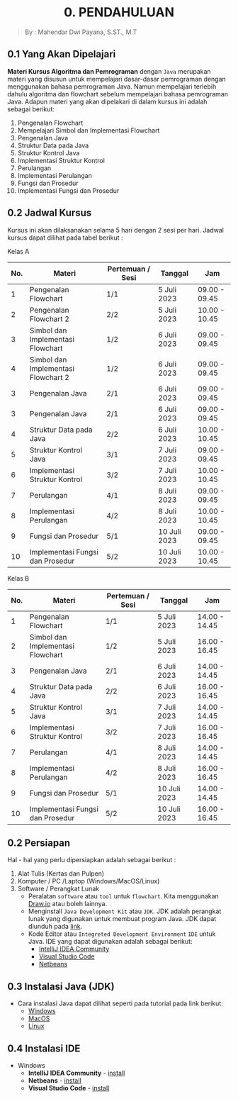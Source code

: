 <h1><center>0. PENDAHULUAN</center></h1>

> By : Mahendar Dwi Payana, S.ST., M.T

## 0.1 Yang Akan Dipelajari

**Materi Kursus Algoritma dan Pemrograman** dengan `Java` merupakan materi yang disusun untuk mempelajari dasar-dasar pemrograman dengan menggunakan bahasa pemrograman Java. Namun mempelajari terlebih dahulu algoritma dan flowchart sebelum mempelajari bahasa pemrograman Java. Adapun materi yang akan dipelakari di dalam kursus ini adalah sebagai berikut:

1. Pengenalan Flowchart
2. Mempelajari Simbol dan Implementasi Flowchart
3. Pengenalan Java
4. Struktur Data pada Java
5. Struktur Kontrol Java
6. Implementasi Struktur Kontrol
7. Perulangan
8. Implementasi Perulangan
9. Fungsi dan Prosedur
10. Implementasi Fungsi dan Prosedur

## 0.2 Jadwal Kursus

Kursus ini akan dilaksanakan selama 5 hari dengan 2 sesi per hari. Jadwal kursus dapat dilihat pada tabel berikut :

Kelas A

| No. | Materi                            | Pertemuan / Sesi | Tanggal     | Jam           |
| --- | --------------------------------- | ---------------- | ----------- | ------------- |
| 1   | Pengenalan Flowchart              | 1/1              | 5 Juli 2023 | 09.00 - 09.45 |
| 2   | Pengenalan Flowchart 2             | 2/2              | 5 Juli 2023 | 10.00 - 10.45 |
| 3   | Simbol dan Implementasi Flowchart | 1/2              | 6 Juli 2023 | 09.00 - 09.45 |
| 4   | Simbol dan Implementasi Flowchart 2 | 1/2              | 6 Juli 2023 | 09.00 - 09.45 |
| 3   | Pengenalan Java                   | 2/1              | 6 Juli 2023 | 09.00 - 09.45 |
| 3   | Pengenalan Java                   | 2/1              | 6 Juli 2023 | 09.00 - 09.45 |
| 4   | Struktur Data pada Java           | 2/2              | 6 Juli 2023 | 10.00 - 10.45 |
| 5   | Struktur Kontrol Java             | 3/1              | 7 Juli 2023 | 09.00 - 09.45 |
| 6   | Implementasi Struktur Kontrol     | 3/2              | 7 Juli 2023 | 10.00 - 10.45 |
| 7   | Perulangan                        | 4/1              | 8 Juli 2023 | 09.00 - 09.45 |
| 8   | Implementasi Perulangan           | 4/2              | 8 Juli 2023 | 10.00 - 10.45 |
| 9   | Fungsi dan Prosedur               | 5/1              | 10 Juli 2023 | 09.00 - 09.45 |
| 10  | Implementasi Fungsi dan Prosedur  | 5/2              | 10 Juli 2023 | 10.00 - 10.45 |

Kelas B

| No. | Materi                            | Pertemuan / Sesi | Tanggal     | Jam           |
| --- | --------------------------------- | ---------------- | ----------- | ------------- |
| 1   | Pengenalan Flowchart              | 1/1              | 5 Juli 2023 | 14.00 - 14.45 |
| 2   | Simbol dan Implementasi Flowchart | 1/2              | 5 Juli 2023 | 16.00 - 16.45 |
| 3   | Pengenalan Java                   | 2/1              | 6 Juli 2023 | 14.00 - 14.45 |
| 4   | Struktur Data pada Java           | 2/2              | 6 Juli 2023 | 16.00 - 16.45 |
| 5   | Struktur Kontrol Java             | 3/1              | 7 Juli 2023 | 14.00 - 14.45 |
| 6   | Implementasi Struktur Kontrol     | 3/2              | 7 Juli 2023 | 16.00 - 16.45 |
| 7   | Perulangan                        | 4/1              | 8 Juli 2023 | 14.00 - 14.45 |
| 8   | Implementasi Perulangan           | 4/2              | 8 Juli 2023 | 16.00 - 16.45 |
| 9   | Fungsi dan Prosedur               | 5/1              | 10 Juli 2023 | 14.00 - 14.45 |
| 10  | Implementasi Fungsi dan Prosedur  | 5/2              | 10 Juli 2023 | 16.00 - 16.45 |

## 0.2 Persiapan

Hal - hal yang perlu dipersiapkan adalah sebagai berikut :

1. Alat Tulis (Kertas dan Pulpen)
2. Komputer / PC /Laptop (Windows/MacOS/Linux)
3. Software / Perangkat Lunak
   - Peralatan `software` atau `tool` untuk `flowchart`. Kita menggunakan [Draw.io](https://app.diagrams.net/) atau boleh lainnya.
   - Menginstall `Java Development Kit` atau `JDK`. JDK adalah perangkat lunak yang digunakan untuk membuat program Java. JDK dapat diunduh pada [link](https://jdk.java.net/19/).
   - Kode Editor atau `Integreted Development Environment` `IDE` untuk Java. IDE yang dapat digunakan adalah sebagai berikut:
     - [IntelliJ IDEA Community](https://www.jetbrains.com/edu-products/download/other-IIE.html) 
     - [Visual Studio Code](https://code.visualstudio.com/)
     - [Netbeans](https://netbeans.apache.org/download/index.html)

## 0.3 Instalasi Java (JDK)

* Cara instalasi Java dapat dilihat seperti pada tutorial pada link berikut: 
  - [Windows](https://www.petanikode.com/java-windows/)
  - [MacOS](https://docs.oracle.com/en/java/javase/20/install/installation-jdk-macos.html#GUID-F9183C70-2E96-40F4-9104-F3814A5A331F)
  - [Linux](https://opensource.com/article/19/11/install-java-linux)

## 0.4 Instalasi IDE

- Windows
  - **IntelliJ IDEA Community**  - [install](https://www.jagoankode.com/cara-install-intellij-idea-di-windows-10/)
  - **Netbeans** - [install](https://www.nesabamedia.com/cara-install-netbeans/)
  - **Visual Studio Code** - [install](https://code.visualstudio.com/docs/java/java-tutorial)